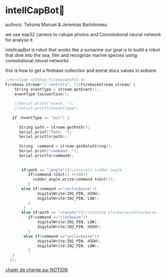 # intellCapBot🤖

authors: 
Talisma Manuel & Jeremias Bartolomeu<br>


we use esp32 camera to catupe photos and Convolutional neural network for analyse it 

intellcapBot is robot that works like a sumarine 
our goal is to build a robot that dive into the sea, film and recognize marine species using convolutional neural networks

this is how to get a firebase collection and extrat docs values in arduino



```cpp
//#include <IOXhop_FirebaseESP32.h>
Firebase.stream("/ controls", [](FirebaseStream stream) {
    String eventType = stream.getEvent();
    eventType.toLowerCase();
     
    //Serial.print("event: ");
    //Serial.println(eventType);
   
   if (eventType == "put") {
      
      String path = stream.getPath();
      Serial.print("Path: ");
      Serial.println(path);
    
      String  command = stream.getDataString();
      Serial.print("command: ");
      Serial.println(command);
     
        
       if(path == "/angle"){//controls rudder angle 
          if(command.toInt() <=180){
            rudder_angle.write(command.toInt());
          }
       else if(command =="unclockwise"){
              digitalWrite(IN1_PIN, HIGH);
              digitalWrite(IN2_PIN, LOW);
          }
        }
       else if(path == "/rotate"){//rotatate clockwise/unclockwise
          if(command =="clockwise"){
              digitalWrite(IN1_PIN, LOW);
              digitalWrite(IN2_PIN, HIGH);
          }
        else if(command =="unclockwise"){
              digitalWrite(IN1_PIN, HIGH);
              digitalWrite(IN2_PIN, LOW);
          }
   }
  });
```

<a href="https://www.notion.so/projeto-INTELLCAP-8fc0aab3e8a24e9c8a9eb93412a3a829">chaier de charge sur NOTION</a>
